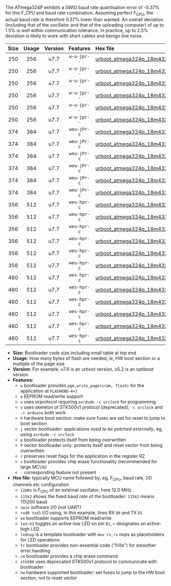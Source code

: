 The ATmega324P exhibits a SWIO baud rate quantisation error of -0.37% for this F_CPU and baud rate combination. Assuming perfect F<sub>CPU</sub>, the actual baud rate is therefore 0.37% lower than wanted. An overall deviation (including that of the oscillator and that of the uploading computer) of up to 1.5% is well within communication tolerance. In practice, up to 2.5% deviation is likely to work with short cables and benign line noise.

|Size|Usage|Version|Features|Hex file|
|:-:|:-:|:-:|:-:|:--|
|250|256|u7.7|`w-u-jpr--`|[urboot_atmega324p_18m432x_+500k0_swio_rxd0_txd1_led+b0.hex](https://raw.githubusercontent.com/stefanrueger/urboot.hex/main/mcus/atmega324p/external_oscillator/fcpu_18m432x/br_+500k0/urboot_atmega324p_18m432x_+500k0_swio_rxd0_txd1_led+b0.hex)|
|250|256|u7.7|`w-u-jpr--`|[urboot_atmega324p_18m432x_+500k0_swio_rxd0_txd1_led+b7.hex](https://raw.githubusercontent.com/stefanrueger/urboot.hex/main/mcus/atmega324p/external_oscillator/fcpu_18m432x/br_+500k0/urboot_atmega324p_18m432x_+500k0_swio_rxd0_txd1_led+b7.hex)|
|250|256|u7.7|`w-u-jpr--`|[urboot_atmega324p_18m432x_+500k0_swio_rxd0_txd1_lednop.hex](https://raw.githubusercontent.com/stefanrueger/urboot.hex/main/mcus/atmega324p/external_oscillator/fcpu_18m432x/br_+500k0/urboot_atmega324p_18m432x_+500k0_swio_rxd0_txd1_lednop.hex)|
|250|256|u7.7|`w-u-jpr--`|[urboot_atmega324p_18m432x_+500k0_swio_rxd2_txd3_led+b0.hex](https://raw.githubusercontent.com/stefanrueger/urboot.hex/main/mcus/atmega324p/external_oscillator/fcpu_18m432x/br_+500k0/urboot_atmega324p_18m432x_+500k0_swio_rxd2_txd3_led+b0.hex)|
|250|256|u7.7|`w-u-jpr--`|[urboot_atmega324p_18m432x_+500k0_swio_rxd2_txd3_led+b7.hex](https://raw.githubusercontent.com/stefanrueger/urboot.hex/main/mcus/atmega324p/external_oscillator/fcpu_18m432x/br_+500k0/urboot_atmega324p_18m432x_+500k0_swio_rxd2_txd3_led+b7.hex)|
|250|256|u7.7|`w-u-jpr--`|[urboot_atmega324p_18m432x_+500k0_swio_rxd2_txd3_lednop.hex](https://raw.githubusercontent.com/stefanrueger/urboot.hex/main/mcus/atmega324p/external_oscillator/fcpu_18m432x/br_+500k0/urboot_atmega324p_18m432x_+500k0_swio_rxd2_txd3_lednop.hex)|
|374|384|u7.7|`weu-jPr-c`|[urboot_atmega324p_18m432x_+500k0_swio_rxd0_txd1_ee_led+b0_fr_ce.hex](https://raw.githubusercontent.com/stefanrueger/urboot.hex/main/mcus/atmega324p/external_oscillator/fcpu_18m432x/br_+500k0/urboot_atmega324p_18m432x_+500k0_swio_rxd0_txd1_ee_led+b0_fr_ce.hex)|
|374|384|u7.7|`weu-jPr-c`|[urboot_atmega324p_18m432x_+500k0_swio_rxd0_txd1_ee_led+b7_fr_ce.hex](https://raw.githubusercontent.com/stefanrueger/urboot.hex/main/mcus/atmega324p/external_oscillator/fcpu_18m432x/br_+500k0/urboot_atmega324p_18m432x_+500k0_swio_rxd0_txd1_ee_led+b7_fr_ce.hex)|
|374|384|u7.7|`weu-jPr-c`|[urboot_atmega324p_18m432x_+500k0_swio_rxd0_txd1_ee_lednop_fr_ce.hex](https://raw.githubusercontent.com/stefanrueger/urboot.hex/main/mcus/atmega324p/external_oscillator/fcpu_18m432x/br_+500k0/urboot_atmega324p_18m432x_+500k0_swio_rxd0_txd1_ee_lednop_fr_ce.hex)|
|374|384|u7.7|`weu-jPr-c`|[urboot_atmega324p_18m432x_+500k0_swio_rxd2_txd3_ee_led+b0_fr_ce.hex](https://raw.githubusercontent.com/stefanrueger/urboot.hex/main/mcus/atmega324p/external_oscillator/fcpu_18m432x/br_+500k0/urboot_atmega324p_18m432x_+500k0_swio_rxd2_txd3_ee_led+b0_fr_ce.hex)|
|374|384|u7.7|`weu-jPr-c`|[urboot_atmega324p_18m432x_+500k0_swio_rxd2_txd3_ee_led+b7_fr_ce.hex](https://raw.githubusercontent.com/stefanrueger/urboot.hex/main/mcus/atmega324p/external_oscillator/fcpu_18m432x/br_+500k0/urboot_atmega324p_18m432x_+500k0_swio_rxd2_txd3_ee_led+b7_fr_ce.hex)|
|374|384|u7.7|`weu-jPr-c`|[urboot_atmega324p_18m432x_+500k0_swio_rxd2_txd3_ee_lednop_fr_ce.hex](https://raw.githubusercontent.com/stefanrueger/urboot.hex/main/mcus/atmega324p/external_oscillator/fcpu_18m432x/br_+500k0/urboot_atmega324p_18m432x_+500k0_swio_rxd2_txd3_ee_lednop_fr_ce.hex)|
|356|512|u7.7|`weu-hpr-c`|[urboot_atmega324p_18m432x_+500k0_swio_rxd0_txd1_ee_led+b0_fr_ce_hw.hex](https://raw.githubusercontent.com/stefanrueger/urboot.hex/main/mcus/atmega324p/external_oscillator/fcpu_18m432x/br_+500k0/urboot_atmega324p_18m432x_+500k0_swio_rxd0_txd1_ee_led+b0_fr_ce_hw.hex)|
|356|512|u7.7|`weu-hpr-c`|[urboot_atmega324p_18m432x_+500k0_swio_rxd0_txd1_ee_led+b7_fr_ce_hw.hex](https://raw.githubusercontent.com/stefanrueger/urboot.hex/main/mcus/atmega324p/external_oscillator/fcpu_18m432x/br_+500k0/urboot_atmega324p_18m432x_+500k0_swio_rxd0_txd1_ee_led+b7_fr_ce_hw.hex)|
|356|512|u7.7|`weu-hpr-c`|[urboot_atmega324p_18m432x_+500k0_swio_rxd0_txd1_ee_lednop_fr_ce_hw.hex](https://raw.githubusercontent.com/stefanrueger/urboot.hex/main/mcus/atmega324p/external_oscillator/fcpu_18m432x/br_+500k0/urboot_atmega324p_18m432x_+500k0_swio_rxd0_txd1_ee_lednop_fr_ce_hw.hex)|
|356|512|u7.7|`weu-hpr-c`|[urboot_atmega324p_18m432x_+500k0_swio_rxd2_txd3_ee_led+b0_fr_ce_hw.hex](https://raw.githubusercontent.com/stefanrueger/urboot.hex/main/mcus/atmega324p/external_oscillator/fcpu_18m432x/br_+500k0/urboot_atmega324p_18m432x_+500k0_swio_rxd2_txd3_ee_led+b0_fr_ce_hw.hex)|
|356|512|u7.7|`weu-hpr-c`|[urboot_atmega324p_18m432x_+500k0_swio_rxd2_txd3_ee_led+b7_fr_ce_hw.hex](https://raw.githubusercontent.com/stefanrueger/urboot.hex/main/mcus/atmega324p/external_oscillator/fcpu_18m432x/br_+500k0/urboot_atmega324p_18m432x_+500k0_swio_rxd2_txd3_ee_led+b7_fr_ce_hw.hex)|
|356|512|u7.7|`weu-hpr-c`|[urboot_atmega324p_18m432x_+500k0_swio_rxd2_txd3_ee_lednop_fr_ce_hw.hex](https://raw.githubusercontent.com/stefanrueger/urboot.hex/main/mcus/atmega324p/external_oscillator/fcpu_18m432x/br_+500k0/urboot_atmega324p_18m432x_+500k0_swio_rxd2_txd3_ee_lednop_fr_ce_hw.hex)|
|460|512|u7.7|`wes-hpr-c`|[urboot_atmega324p_18m432x_+500k0_swio_rxd0_txd1_ee_led+b0_fr_ce_stk500_hw.hex](https://raw.githubusercontent.com/stefanrueger/urboot.hex/main/mcus/atmega324p/external_oscillator/fcpu_18m432x/br_+500k0/urboot_atmega324p_18m432x_+500k0_swio_rxd0_txd1_ee_led+b0_fr_ce_stk500_hw.hex)|
|460|512|u7.7|`wes-hpr-c`|[urboot_atmega324p_18m432x_+500k0_swio_rxd0_txd1_ee_led+b7_fr_ce_stk500_hw.hex](https://raw.githubusercontent.com/stefanrueger/urboot.hex/main/mcus/atmega324p/external_oscillator/fcpu_18m432x/br_+500k0/urboot_atmega324p_18m432x_+500k0_swio_rxd0_txd1_ee_led+b7_fr_ce_stk500_hw.hex)|
|460|512|u7.7|`wes-hpr-c`|[urboot_atmega324p_18m432x_+500k0_swio_rxd0_txd1_ee_lednop_fr_ce_stk500_hw.hex](https://raw.githubusercontent.com/stefanrueger/urboot.hex/main/mcus/atmega324p/external_oscillator/fcpu_18m432x/br_+500k0/urboot_atmega324p_18m432x_+500k0_swio_rxd0_txd1_ee_lednop_fr_ce_stk500_hw.hex)|
|460|512|u7.7|`wes-hpr-c`|[urboot_atmega324p_18m432x_+500k0_swio_rxd2_txd3_ee_led+b0_fr_ce_stk500_hw.hex](https://raw.githubusercontent.com/stefanrueger/urboot.hex/main/mcus/atmega324p/external_oscillator/fcpu_18m432x/br_+500k0/urboot_atmega324p_18m432x_+500k0_swio_rxd2_txd3_ee_led+b0_fr_ce_stk500_hw.hex)|
|460|512|u7.7|`wes-hpr-c`|[urboot_atmega324p_18m432x_+500k0_swio_rxd2_txd3_ee_led+b7_fr_ce_stk500_hw.hex](https://raw.githubusercontent.com/stefanrueger/urboot.hex/main/mcus/atmega324p/external_oscillator/fcpu_18m432x/br_+500k0/urboot_atmega324p_18m432x_+500k0_swio_rxd2_txd3_ee_led+b7_fr_ce_stk500_hw.hex)|
|460|512|u7.7|`wes-hpr-c`|[urboot_atmega324p_18m432x_+500k0_swio_rxd2_txd3_ee_lednop_fr_ce_stk500_hw.hex](https://raw.githubusercontent.com/stefanrueger/urboot.hex/main/mcus/atmega324p/external_oscillator/fcpu_18m432x/br_+500k0/urboot_atmega324p_18m432x_+500k0_swio_rxd2_txd3_ee_lednop_fr_ce_stk500_hw.hex)|

- **Size:** Bootloader code size including small table at top end
- **Usage:** How many bytes of flash are needed, ie, HW boot section or a multiple of the page size
- **Version:** For example, u7.6 is an urboot version, o5.2 is an optiboot version
- **Features:**
  + `w` bootloader provides `pgm_write_page(sram, flash)` for the application at `FLASHEND-4+1`
  + `e` EEPROM read/write support
  + `u` uses urprotocol requiring `avrdude -c urclock` for programming
  + `s` uses skeleton of STK500v1 protocol (deprecated); `-c urclock` and `-c arduino` both work
  + `h` hardware boot section: make sure fuses are set for reset to jump to boot section
  + `j` vector bootloader: applications *need to be patched externally*, eg, using `avrdude -c urclock`
  + `p` bootloader protects itself from being overwritten
  + `P` vector bootloader only: protects itself and reset vector from being overwritten
  + `r` preserves reset flags for the application in the register R2
  + `c` bootloader provides chip erase functionality (recommended for large MCUs)
  + `-` corresponding feature not present
- **Hex file:** typically MCU name followed by, eg, F<sub>CPU</sub>, baud rate, I/O channels etc configuration
  + `12m0x` is F<sub>CPU</sub> of an external oscillator, here 12.0 MHz
  + `115k2` shows the fixed baud rate of the bootloader: `115k2` means 115200 baud
  + `swio` software I/O (not UART)
  + `rxd0 txd1` I/O using, in this example, lines RX `D0` and TX `D1`
  + `ee` bootloader supports EEPROM read/write
  + `led-b1` toggles an active-low LED on pin `B1`, `+` designates an active-high LED
  + `lednop` is a template bootloader with `mov rx,rx` nops as placeholders for LED operations
  + `fr` bootloader provides non-essential code ("frills") for smoother error handling
  + `ce` bootloader provides a chip erase command
  + `stk500` uses deprecated STK500v1 protocol to communicate with bootloader
  + `hw` hardware supported bootloader: set fuses to jump to the HW boot section, not to reset vector

